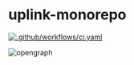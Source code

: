 # uplink-monorepo
[![.github/workflows/ci.yaml](https://github.com/calabara-hq/uplink-monorepo/actions/workflows/ci.yaml/badge.svg?branch=main)](https://github.com/calabara-hq/uplink-monorepo/actions/workflows/ci.yaml)

![opengraph](https://github.com/calabara-hq/uplink-monorepo/assets/25671462/4f2b57d9-a73c-4d2c-9c9d-8bafb2b2a06f)
